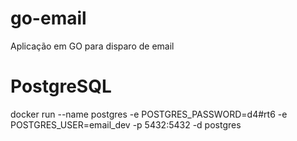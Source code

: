 # go-email
Aplicação em GO para disparo de email

# PostgreSQL
docker run --name postgres -e POSTGRES_PASSWORD=d4#rt6 -e POSTGRES_USER=email_dev -p 5432:5432 -d postgres